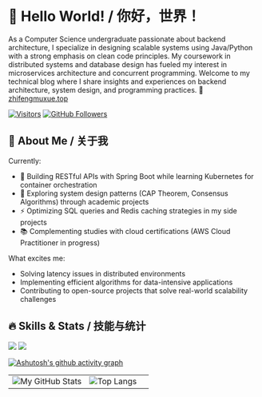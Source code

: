 # 👋 Hello World! / 你好，世界！

As a Computer Science undergraduate passionate about backend architecture, I specialize in designing scalable systems using Java/Python with a strong emphasis on clean code principles. My coursework in distributed systems and database design has fueled my interest in microservices architecture and concurrent programming. Welcome to my technical blog where I share insights and experiences on backend architecture, system design, and programming practices.
🔗 [zhifengmuxue.top](https://zhifengmuxue.top)

[![Visitors](https://api.visitorbadge.io/api/visitors?path=https://github.com/zhifengmuxue&label=PROFILE%20VIEWS&countColor=%23263759)](https://visitorbadge.io/status?path=https://github.com/zhifengmuxue)
[![GitHub Followers](https://img.shields.io/github/followers/zhifengmuxue?logo=github&style=social)](https://github.com/zhifengmuxue)




## 🚀 About Me / 关于我
Currently:
- 🔭 Building RESTful APIs with Spring Boot while learning Kubernetes for container orchestration
- 🌱 Exploring system design patterns (CAP Theorem, Consensus Algorithms) through academic projects
- ⚡ Optimizing SQL queries and Redis caching strategies in my side projects
- 📚 Complementing studies with cloud certifications (AWS Cloud Practitioner in progress)

What excites me:
- Solving latency issues in distributed environments
- Implementing efficient algorithms for data-intensive applications
- Contributing to open-source projects that solve real-world scalability challenges

## 🔥 Skills & Stats / 技能与统计


![](https://skillicons.dev/icons?i=java,rust,python,spring,docker,kubernetes,redis,postgres,nginx)
![](https://skillicons.dev/icons?i=ts,react,vue,git,github,linux)

[![Ashutosh's github activity graph](https://github-readme-activity-graph.vercel.app/graph?username=zhifengmuxue&theme=dracula)](https://github.com/ashutosh00710/github-readme-activity-graph)


<table>
  <tr>
    <td width="55%">
      <img src="https://github-readme-stats.vercel.app/api?username=zhifengmuxue&show_icons=true&theme=radical&hide=issues&count_private=true&include_all_commits=true" alt="My GitHub Stats" />
    </td>
    <td width="45%">
      <img src="https://github-readme-stats.vercel.app/api/top-langs/?username=zhifengmuxue&layout=compact&theme=radical&hide=html,css" alt="Top Langs" />
    </td>
  </tr>
</table>



